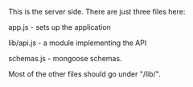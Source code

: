 This is the server side. There are just three files here:

app.js - sets up the application

lib/api.js - a module implementing the API

schemas.js - mongoose schemas.

Most of the other files should go under "/lib/".